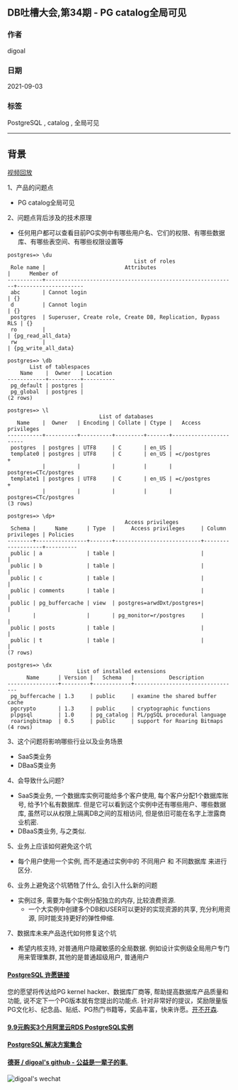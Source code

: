 ## DB吐槽大会,第34期 - PG catalog全局可见  
  
### 作者  
digoal  
  
### 日期  
2021-09-03  
  
### 标签  
PostgreSQL , catalog , 全局可见  
  
----  
  
## 背景  
[视频回放]()  
  
1、产品的问题点  
- PG catalog全局可见  
  
2、问题点背后涉及的技术原理  
- 任何用户都可以查看目前PG实例中有哪些用户名、它们的权限、有哪些数据库、有哪些表空间、有哪些权限设置等  
```  
postgres=> \du  
                                        List of roles  
 Role name |                         Attributes                         |      Member of        
-----------+------------------------------------------------------------+---------------------  
 abc       | Cannot login                                               | {}  
 d         | Cannot login                                               | {}  
 postgres  | Superuser, Create role, Create DB, Replication, Bypass RLS | {}  
 ro        |                                                            | {pg_read_all_data}  
 rw        |                                                            | {pg_write_all_data}  
  
postgres=> \db  
       List of tablespaces  
    Name    |  Owner   | Location   
------------+----------+----------  
 pg_default | postgres |   
 pg_global  | postgres |   
(2 rows)  
  
postgres=> \l  
                             List of databases  
   Name    |  Owner   | Encoding | Collate | Ctype |   Access privileges     
-----------+----------+----------+---------+-------+-----------------------  
 postgres  | postgres | UTF8     | C       | en_US |   
 template0 | postgres | UTF8     | C       | en_US | =c/postgres          +  
           |          |          |         |       | postgres=CTc/postgres  
 template1 | postgres | UTF8     | C       | en_US | =c/postgres          +  
           |          |          |         |       | postgres=CTc/postgres  
(3 rows)  
  
postgres=> \dp+  
                                     Access privileges  
 Schema |      Name      | Type  |     Access privileges     | Column privileges | Policies   
--------+----------------+-------+---------------------------+-------------------+----------  
 public | a              | table |                           |                   |   
 public | b              | table |                           |                   |   
 public | c              | table |                           |                   |   
 public | comments       | table |                           |                   |   
 public | pg_buffercache | view  | postgres=arwdDxt/postgres+|                   |   
        |                |       | pg_monitor=r/postgres     |                   |   
 public | posts          | table |                           |                   |   
 public | t              | table |                           |                   |   
(7 rows)  
  
postgres=> \dx  
                      List of installed extensions  
      Name      | Version |   Schema   |           Description             
----------------+---------+------------+---------------------------------  
 pg_buffercache | 1.3     | public     | examine the shared buffer cache  
 pgcrypto       | 1.3     | public     | cryptographic functions  
 plpgsql        | 1.0     | pg_catalog | PL/pgSQL procedural language  
 roaringbitmap  | 0.5     | public     | support for Roaring Bitmaps  
(4 rows)  
```  
  
3、这个问题将影响哪些行业以及业务场景  
- SaaS类业务  
- DBaaS类业务  
  
4、会导致什么问题?  
- SaaS类业务, 一个数据库实例可能给多个客户使用, 每个客户分配1个数据库账号, 给予1个私有数据库. 但是它可以看到这个实例中还有哪些用户、哪些数据库, 虽然可以从权限上隔离DB之间的互相访问, 但是依旧可能在名字上泄露商业机密.  
- DBaaS类业务, 与之类似.   
  
5、业务上应该如何避免这个坑  
- 每个用户使用一个实例, 而不是通过实例中的 不同用户 和 不同数据库 来进行区分.  
  
6、业务上避免这个坑牺牲了什么, 会引入什么新的问题  
- 实例过多, 需要为每个实例分配独立的内存, 比较浪费资源.    
    - 一个大实例中创建多个DB和USER可以更好的实现资源的共享, 充分利用资源, 同时能支持更好的弹性伸缩.    
  
7、数据库未来产品迭代如何修复这个坑  
- 希望内核支持, 对普通用户隐藏敏感的全局数据. 例如设计实例级全局用户专门用来管理集群, 其他的是普通超级用户, 普通用户  
  
  
#### [PostgreSQL 许愿链接](https://github.com/digoal/blog/issues/76 "269ac3d1c492e938c0191101c7238216")
您的愿望将传达给PG kernel hacker、数据库厂商等, 帮助提高数据库产品质量和功能, 说不定下一个PG版本就有您提出的功能点. 针对非常好的提议，奖励限量版PG文化衫、纪念品、贴纸、PG热门书籍等，奖品丰富，快来许愿。[开不开森](https://github.com/digoal/blog/issues/76 "269ac3d1c492e938c0191101c7238216").  
  
  
#### [9.9元购买3个月阿里云RDS PostgreSQL实例](https://www.aliyun.com/database/postgresqlactivity "57258f76c37864c6e6d23383d05714ea")
  
  
#### [PostgreSQL 解决方案集合](https://yq.aliyun.com/topic/118 "40cff096e9ed7122c512b35d8561d9c8")
  
  
#### [德哥 / digoal's github - 公益是一辈子的事.](https://github.com/digoal/blog/blob/master/README.md "22709685feb7cab07d30f30387f0a9ae")
  
  
![digoal's wechat](../pic/digoal_weixin.jpg "f7ad92eeba24523fd47a6e1a0e691b59")
  
